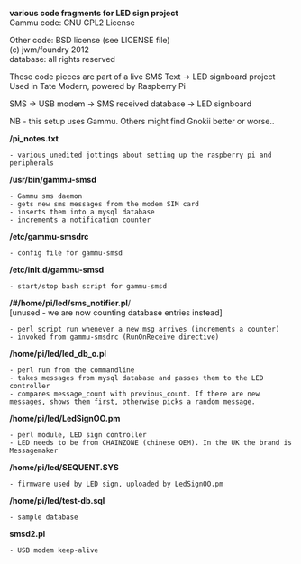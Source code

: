 __various code fragments for LED sign project__  
Gammu code: GNU GPL2 License

Other code: BSD license (see LICENSE file)  
(c) jwm/foundry 2012  
database: all rights reserved  
  
These code pieces are part of a live SMS Text -> LED signboard project  
Used in Tate Modern, powered by Raspberry Pi  

SMS -> USB modem -> SMS received database -> LED signboard  

NB - this setup uses Gammu. Others might find Gnokii better or worse..

**/pi_notes.txt**  

	- various unedited jottings about setting up the raspberry pi and peripherals

**/usr/bin/gammu-smsd**  

	- Gammu sms daemon 
	- gets new sms messages from the modem SIM card 
	- inserts them into a mysql database
	- increments a notification counter
	
**/etc/gammu-smsdrc**    

	- config file for gammu-smsd
	
**/etc/init.d/gammu-smsd**  

	- start/stop bash script for gammu-smsd

**/#/home/pi/led/sms_notifier.pl**/  
[unused - we are now counting database entries instead]  

	- perl script run whenever a new msg arrives (increments a counter)
	- invoked from gammu-smsdrc (RunOnReceive directive)
	

**/home/pi/led/led_db_o.pl**  

	- perl run from the commandline
	- takes messages from mysql database and passes them to the LED controller
	- compares message_count with previous_count. If there are new messages, shows them first, otherwise picks a random message.
	
**/home/pi/led/LedSignOO.pm**  

	- perl module, LED sign controller
	- LED needs to be from CHAINZONE (chinese OEM). In the UK the brand is Messagemaker
	
**/home/pi/led/SEQUENT.SYS**  

	- firmware used by LED sign, uploaded by LedSignOO.pm
	
**/home/pi/led/test-db.sql**  

	- sample database

**smsd2.pl**  

	- USB modem keep-alive

